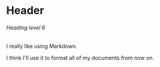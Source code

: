 # Header
###### Heading level 6 

I really like using Markdown.

I think I'll use it to format all of my documents from now on.